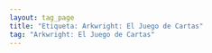 ```yaml
---
layout: tag_page
title: "Etiqueta: Arkwright: El Juego de Cartas"
tag: "Arkwright: El Juego de Cartas"
---
```

